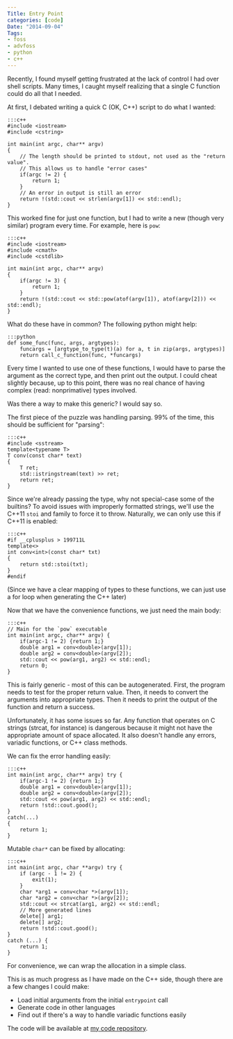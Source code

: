 ```yaml
---
Title: Entry Point
categories: [code]
Date: "2014-09-04"
Tags:
- foss
- advfoss
- python
- c++
---
```


Recently, I found myself getting frustrated at the lack of control I had over shell scripts. Many times, I caught myself realizing that a single C function could do all that I needed.

At first, I debated writing a quick C (OK, C++) script to do what I wanted:

	:::c++
	#include <iostream>
	#include <cstring>

	int main(int argc, char** argv)
	{
		// The length should be printed to stdout, not used as the "return value".
		// This allows us to handle "error cases"
		if(argc != 2) {
			return 1;
		}
		// An error in output is still an error
		return !(std::cout << strlen(argv[1]) << std::endl);
	}

This worked fine for just one function, but I had to write a new (though very similar) program every time. For example, here is `pow`:

	:::c++
	#include <iostream>
	#include <cmath>
	#include <cstdlib>

	int main(int argc, char** argv)
	{
		if(argc != 3) {
			return 1;
		}
		return !(std::cout << std::pow(atof(argv[1]), atof(argv[2])) << std::endl);
	}

What do these have in common? The following python might help:

	:::python
	def some_func(func, args, argtypes):
		funcargs = [argtype_to_type(t)(a) for a, t in zip(args, argtypes)]
		return call_c_function(func, *funcargs)

Every time I wanted to use one of these functions, I would have to parse the argument as the correct type, and then print out the output. I could cheat slightly because, up to this point, there was no real chance of having complex (read: nonprimative) types involved.

Was there a way to make this generic? I would say so.

The first piece of the puzzle was handling parsing. 99% of the time, this should be sufficient for "parsing":

	:::c++
	#include <sstream>
	template<typename T>
	T conv(const char* text)
	{
		T ret;
		std::istringstream(text) >> ret;
		return ret;
	}

Since we're already passing the type, why not special-case some of the builtins? To avoid issues with improperly formatted strings, we'll use the C++11 `stoi` and family to force it to throw. Naturally, we can only use this if C++11 is enabled:

	:::c++
	#if __cplusplus > 199711L
	template<>
	int conv<int>(const char* txt)
	{
		return std::stoi(txt);
	}
	#endif

(Since we have a clear mapping of types to these functions, we can just use a for loop when generating the C++ later)

Now that we have the convenience functions, we just need the main body:

	:::c++
	// Main for the `pow` executable
	int main(int argc, char** argv) {
		if(argc-1 != 2) {return 1;}
		double arg1 = conv<double>(argv[1]);
		double arg2 = conv<double>(argv[2]);
		std::cout << pow(arg1, arg2) << std::endl;
		return 0;
	}

This is fairly generic - most of this can be autogenerated. First, the program needs to test for the proper return value. Then, it needs to convert the arguments into appropriate types. Then it needs to print the output of the function and return a success.

Unfortunately, it has some issues so far. Any function that operates on C strings (strcat, for instance) is dangerous because it might not have the appropriate amount of space allocated. It also doesn't handle any errors, variadic functions, or C++ class methods.

We can fix the error handling easily:

	:::c++
	int main(int argc, char** argv) try {
		if(argc-1 != 2) {return 1;}
		double arg1 = conv<double>(argv[1]);
		double arg2 = conv<double>(argv[2]);
		std::cout << pow(arg1, arg2) << std::endl;
		return !std::cout.good();
	}
	catch(...)
	{
		return 1;
	}

Mutable `char*` can be fixed by allocating:

	:::c++
	int main(int argc, char **argv) try {
		if (argc - 1 != 2) {
			exit(1);
		}
		char *arg1 = conv<char *>(argv[1]);
		char *arg2 = conv<char *>(argv[2]);
		std::cout << strcat(arg1, arg2) << std::endl;
		// More generated lines
		delete[] arg1;
		delete[] arg2;
		return !std::cout.good();
	}
	catch (...) {
		return 1;
	}

For convenience, we can wrap the allocation in a simple class.

This is as much progress as I have made on the C++ side, though there are a few changes I could make:

- Load initial arguments from the initial `entrypoint` call
- Generate code in other languages
- Find out if there's a way to handle variadic functions easily

The code will be available at [my code repository].

[my code repository]: http://code.msoucy.me/entrypoint

